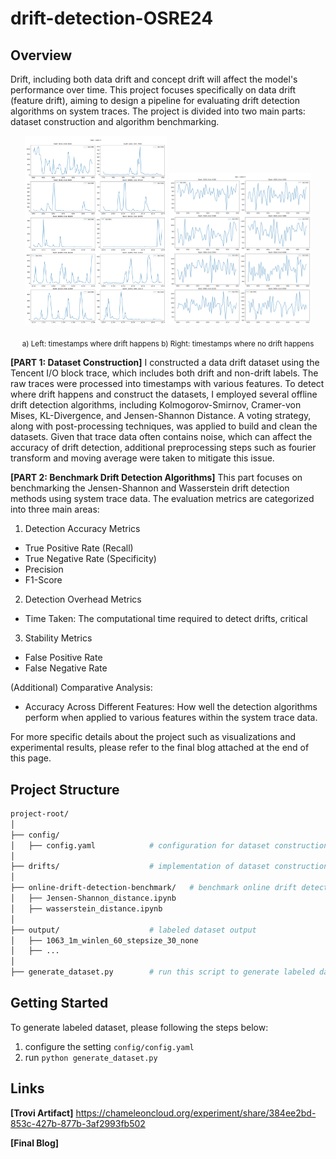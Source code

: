 # drift-detection-OSRE24

## Overview
Drift, including both data drift and concept drift will affect the model's performance over time.  This project focuses specifically on data drift (feature drift), aiming to design a pipeline for evaluating drift detection algorithms on system traces. The project is divided into two main parts: dataset construction and algorithm benchmarking.

<p align="center">
  <img src="pics/image_drift.png" alt="Image 1" width="45%" />
  <img src="pics/image_nondrift.png" alt="Image 2" width="45%" />
  <p align="center"><sub>a) Left: timestamps where drift happens b) Right: timestamps where no drift happens</sub></p>
</p>

**[PART 1: Dataset Construction]**
I constructed a data drift dataset using the Tencent I/O block trace, which includes both drift and non-drift labels. The raw traces were processed into timestamps with various features. To detect where drift happens and construct the datasets, I employed several offline drift detection algorithms, including Kolmogorov-Smirnov, Cramer-von Mises, KL-Divergence, and Jensen-Shannon Distance. A voting strategy, along with post-processing techniques, was applied to build and clean the datasets. Given that trace data often contains noise, which can affect the accuracy of drift detection, additional preprocessing steps such as fourier transform and moving average were taken to mitigate this issue.

**[PART 2: Benchmark Drift Detection Algorithms]**
This part focuses on benchmarking the Jensen-Shannon and Wasserstein drift detection methods using system trace data. The evaluation metrics are categorized into three main areas:

1. Detection Accuracy Metrics
- True Positive Rate (Recall)
- True Negative Rate (Specificity)
- Precision
- F1-Score
2. Detection Overhead Metrics
- Time Taken: The computational time required to detect drifts, critical 
3. Stability Metrics
- False Positive Rate
- False Negative Rate 

(Additional) Comparative Analysis:
- Accuracy Across Different Features: How well the detection algorithms perform when applied to various features within the system trace data.



For more specific details about the project such as visualizations and experimental results, please refer to the final blog attached at the end of this page.


## Project Structure

```bash
project-root/
│
├── config/
│   ├── config.yaml            # configuration for dataset construction
│
├── drifts/                    # implementation of dataset construction code and 
│
├── online-drift-detection-benchmark/   # benchmark online drift detection notebooks
│   ├── Jensen-Shannon_distance.ipynb 
│   ├── wasserstein_distance.ipynb 
│
├── output/                    # labeled dataset output
│   ├── 1063_1m_winlen_60_stepsize_30_none
│   ├── ...
│
├── generate_dataset.py        # run this script to generate labeled dataset
```

## Getting Started

To generate labeled dataset, please following the steps below:
1. configure the setting `config/config.yaml`
2. run `python generate_dataset.py`


## Links
**[Trovi Artifact]** https://chameleoncloud.org/experiment/share/384ee2bd-853c-427b-877b-3af2993fb502

**[Final Blog]**